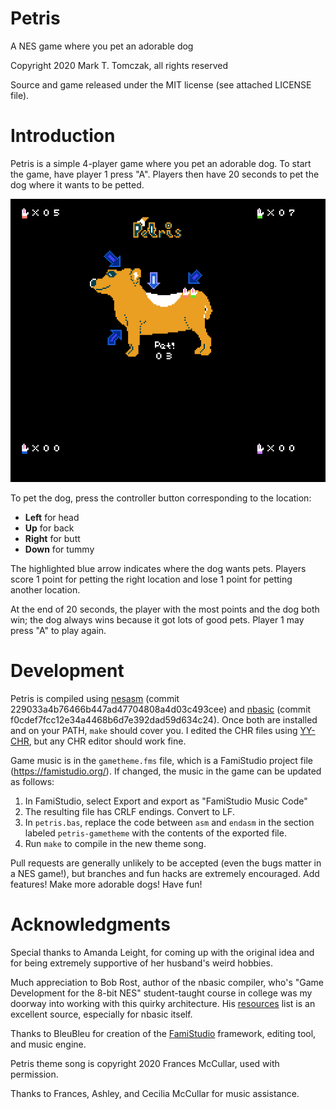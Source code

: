 # Petris
A NES game where you pet an adorable dog

Copyright 2020 Mark T. Tomczak, all rights reserved

Source and game released under the MIT license (see attached LICENSE file).

# Introduction

Petris is a simple 4-player game where you pet an adorable dog. To start the
game, have player 1 press "A". Players then have 20 seconds to pet the dog
where it wants to be petted.

![Petris example game, showing hands petting adorable dog](/play.png)

To pet the dog, press the controller button corresponding to the location:

* **Left** for head
* **Up** for back
* **Right** for butt
* **Down** for tummy

The highlighted blue arrow indicates where the dog wants pets. Players score 1
point for petting the right location and lose 1 point for petting another
location.

At the end of 20 seconds, the player with the most points and the dog
both win; the dog always wins because it got lots of good pets. Player 1 may
press "A" to play again.

# Development

Petris is compiled using [nesasm](https://github.com/camsaul/nesasm) (commit
229033a4b76466b447ad47704808a4d03c493cee) and
[nbasic](https://github.com/fixermark/nbasic) (commit
f0cdef7fcc12e34a4468b6d7e392dad59d634c24). Once both are installed and on your
PATH, `make` should cover you. I edited the CHR files using
[YY-CHR](https://www.romhacking.net/utilities/119/), but any CHR editor should
work fine.

Game music is in the `gametheme.fms` file, which is a FamiStudio project file (https://famistudio.org/). If changed, the music in the game can be updated as follows:

1. In FamiStudio, select Export and export as "FamiStudio Music Code"
2. The resulting file has CRLF endings. Convert to LF.
3. In `petris.bas`, replace the code between `asm` and `endasm` in the section labeled `petris-gametheme` with the contents of the exported file.
4. Run `make` to compile in the new theme song.

Pull requests are generally unlikely to be accepted (even the bugs matter in a
NES game!), but branches and fun hacks are extremely encouraged. Add features!
Make more adorable dogs! Have fun!

# Acknowledgments

Special thanks to Amanda Leight, for coming up with the original idea and for
being extremely supportive of her husband's weird hobbies.

Much appreciation to Bob Rost, author of the nbasic compiler, who's "Game
Development for the 8-bit NES" student-taught course in college was my doorway
into working with this quirky architecture. His
[resources](http://bobrost.com/nes/resources.php) list is an excellent source,
especially for nbasic itself.

Thanks to BleuBleu for creation of the [FamiStudio](https://github.com/BleuBleu/FamiStudio) framework, editing tool, and music engine.

Petris theme song is copyright 2020 Frances McCullar, used with permission.

Thanks to Frances, Ashley, and Cecilia McCullar for music assistance.
